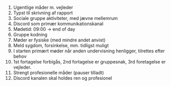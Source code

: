 1. Ugentlige måder m. vejleder
2. Typst til skrivning af rapport
3. Sociale gruppe aktiviteter, med jævne mellemrum
4. Discord som primær kommunikationskanal
5. Mødetid: 09:00 -> end of day
6. Gruppe kodning
7. Møder er fysiske (med mindre andet anvist)
8. Meld sygdom, forsinkelse, mm. tidligst muligt
9. I starten primært møder når anden undervisning henligger, tilrettes efter behov
10. 1st fortagelse forbigås, 2nd fortagelse er gruppesnak, 3rd foretagelse er vejleder.
11. Strengt profesionelle måder (pauser tilladt)
12. Discord kanalen skal holdes ren og profesionel
